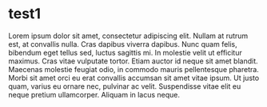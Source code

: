 # test1

Lorem ipsum dolor sit amet, consectetur adipiscing elit. Nullam at
rutrum est, at convallis nulla. Cras dapibus viverra dapibus. Nunc
quam felis, bibendum eget tellus sed, luctus sagittis mi. In
molestie velit ut efficitur maximus. Cras vitae vulputate tortor.
Etiam auctor id neque sit amet blandit. Maecenas molestie feugiat
odio, in commodo mauris pellentesque pharetra. Morbi sit amet orci
eu erat convallis accumsan sit amet vitae ipsum. Ut justo quam,
varius eu ornare nec, pulvinar ac velit. Suspendisse vitae elit eu
neque pretium ullamcorper. Aliquam in lacus neque.
